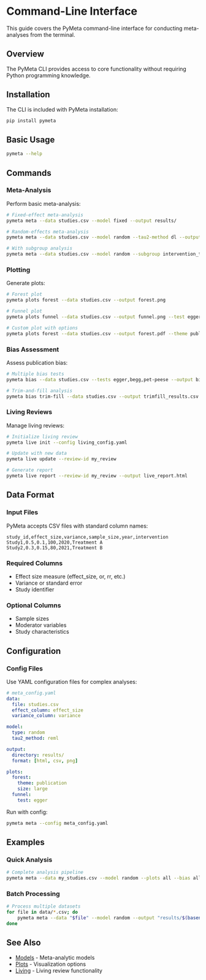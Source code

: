 # Command-Line Interface

This guide covers the PyMeta command-line interface for conducting meta-analyses from the terminal.

## Overview

The PyMeta CLI provides access to core functionality without requiring Python programming knowledge.

## Installation

The CLI is included with PyMeta installation:

```bash
pip install pymeta
```

## Basic Usage

```bash
pymeta --help
```

## Commands

### Meta-Analysis

Perform basic meta-analysis:

```bash
# Fixed-effect meta-analysis
pymeta meta --data studies.csv --model fixed --output results/

# Random-effects meta-analysis
pymeta meta --data studies.csv --model random --tau2-method dl --output results/

# With subgroup analysis
pymeta meta --data studies.csv --model random --subgroup intervention_type
```

### Plotting

Generate plots:

```bash
# Forest plot
pymeta plots forest --data studies.csv --output forest.png

# Funnel plot
pymeta plots funnel --data studies.csv --output funnel.png --test egger

# Custom plot with options
pymeta plots forest --data studies.csv --output forest.pdf --theme publication --size large
```

### Bias Assessment

Assess publication bias:

```bash
# Multiple bias tests
pymeta bias --data studies.csv --tests egger,begg,pet-peese --output bias_report.html

# Trim-and-fill analysis
pymeta bias trim-fill --data studies.csv --output trimfill_results.csv
```

### Living Reviews

Manage living reviews:

```bash
# Initialize living review
pymeta live init --config living_config.yaml

# Update with new data
pymeta live update --review-id my_review

# Generate report
pymeta live report --review-id my_review --output live_report.html
```

## Data Format

### Input Files

PyMeta accepts CSV files with standard column names:

```csv
study_id,effect_size,variance,sample_size,year,intervention
Study1,0.5,0.1,100,2020,Treatment A
Study2,0.3,0.15,80,2021,Treatment B
```

### Required Columns

- Effect size measure (effect_size, or, rr, etc.)
- Variance or standard error
- Study identifier

### Optional Columns

- Sample sizes
- Moderator variables
- Study characteristics

## Configuration

### Config Files

Use YAML configuration files for complex analyses:

```yaml
# meta_config.yaml
data:
  file: studies.csv
  effect_column: effect_size
  variance_column: variance

model:
  type: random
  tau2_method: reml

output:
  directory: results/
  format: [html, csv, png]

plots:
  forest:
    theme: publication
    size: large
  funnel:
    test: egger
```

Run with config:

```bash
pymeta meta --config meta_config.yaml
```

## Examples

### Quick Analysis

```bash
# Complete analysis pipeline
pymeta meta --data my_studies.csv --model random --plots all --bias all --output complete_analysis/
```

### Batch Processing

```bash
# Process multiple datasets
for file in data/*.csv; do
    pymeta meta --data "$file" --model random --output "results/$(basename "$file" .csv)/"
done
```

## See Also

- [Models](models.md) - Meta-analytic models
- [Plots](plots.md) - Visualization options
- [Living](living.md) - Living review functionality